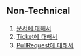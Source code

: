 ## Non-Technical


1. [문서에 대해서](Documentation.md)
2. [Ticket에 대해서 ](Ticket.md)
3. [PullRequest에 대해서](PR.md)
